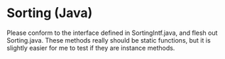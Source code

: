 Sorting (Java)
===========

Please conform to the interface defined in SortingIntf.java, and flesh
out Sorting.java. These methods really should be static functions, but
it is slightly easier for me to test if they are instance methods.
